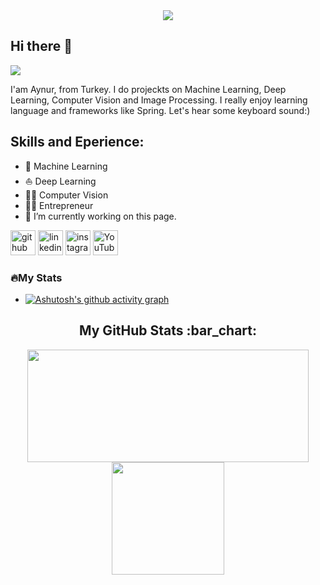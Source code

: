 


<div align="center">
  <img src="https://www.cybermagonline.com/upload/yapay-zeka.gif" />
</div>





## Hi there 👋



![](https://www.linkedin.com/in/aynur-%C3%A7elebi-5b2b2a1a2)

I'am Aynur, from Turkey.  I do projeckts on Machine Learning, Deep Learning, Computer Vision and Image Processing. I really enjoy learning language and frameworks like Spring. Let's hear some keyboard sound:)

## Skills and Eperience:


 - 🤖 Machine Learning
 - ⛵ Deep Learning 
 - 👨‍💻 Computer Vision 
 - 👩‍💼 Entrepreneur
- 🔭 I’m currently working on this page. 


[<img src='https://cdn.jsdelivr.net/npm/simple-icons@3.0.1/icons/github.svg' alt='github' height='40'>](https://github.com/https://github.com/aynurcelebi)  [<img src='https://cdn.jsdelivr.net/npm/simple-icons@3.0.1/icons/linkedin.svg' alt='linkedin' height='40'>](https://www.linkedin.com/in/aynur-%C3%A7elebi-5b2b2a1a2/)  [<img src='https://cdn.jsdelivr.net/npm/simple-icons@3.0.1/icons/instagram.svg' alt='instagram' height='40'>](https://instagram.com/aynur_celebi65?igshid=YmMyMTA2M2Y=)  [<img src='https://cdn.jsdelivr.net/npm/simple-icons@3.0.1/icons/youtube.svg' alt='YouTube' height='40'>](https://www.youtube.com/channel/UCc7k32cjtrI9l90yoLwhcUA/videos)  

### 🔥My Stats





- [![Ashutosh's github activity graph](https://activity-graph.herokuapp.com/graph?username=aynurcelebi&theme=dracula)](https://github.com/aynurcelebi/github-readme-activity-graph)
<h2 align="center">My GitHub Stats :bar_chart:</h2>
<p align="center">
  <img src="https://github-readme-stats.vercel.app/api?username=aynurcelebi&show_icons=true&theme=tokyonight" width="450" height="180">
  <img src="https://github-readme-stats.vercel.app/api/top-langs/?username=aynurcelebi&layout=compact&theme=tokyonight" height="180">
  
</p>

[0]: https://www.mobiler.dev/
[1]: https://www.futag.net/

